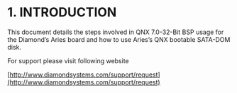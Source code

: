 # 1. INTRODUCTION

This document details the steps involved in QNX 7.0-32-Bit BSP usage for the Diamond’s Aries board and how to use Aries’s QNX bootable SATA-DOM disk.

For support please visit following website

[http://www.diamondsystems.com/support/request](http://www.diamondsystems.com/support/request)

